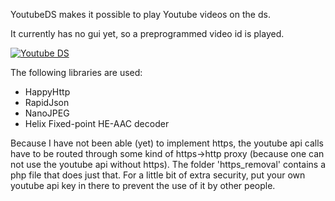 YoutubeDS makes it possible to play Youtube videos on the ds.

It currently has no gui yet, so a preprogrammed video id is played.

[![Youtube DS](http://img.youtube.com/vi/NL1321zp1HI/0.jpg)](http://www.youtube.com/watch?v=NL1321zp1HI)

The following libraries are used:
- HappyHttp
- RapidJson
- NanoJPEG
- Helix Fixed-point HE-AAC decoder

Because I have not been able (yet) to implement https, the youtube api calls have to be routed through some kind of https->http proxy (because one can not use the youtube api without https). The folder 'https_removal' contains a php file that does just that. For a little bit of extra security, put your own youtube api key in there to prevent the use of it by other people.